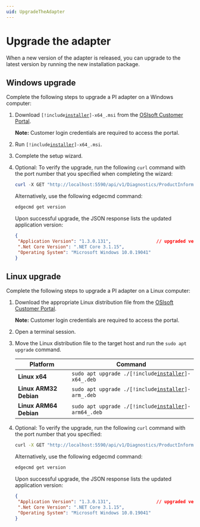 ```yaml
---
uid: UpgradeTheAdapter
---
```


# Upgrade the adapter

When a new version of the adapter is released, you can upgrade to the latest version by running the new installation package.

## Windows upgrade

Complete the following steps to upgrade a PI adapter on a Windows computer:

1. Download <code>[!include[installer](../_includes/inline/installer-name.md)]-x64_.msi</code> from the [OSIsoft Customer Portal](https://customers.osisoft.com/s/products).

    **Note:** Customer login credentials are required to access the portal.

2. Run <code>[!include[installer](../_includes/inline/installer-name.md)]-x64_.msi</code>.

3. Complete the setup wizard.

4. Optional: To verify the upgrade, run the following `curl` command with the port number that you specified when completing the wizard:

   ```powershell
   curl -X GET "http://localhost:5590/api/v1/Diagnostics/ProductInformation"
   ```

   Alternatively, use the following edgecmd command:

   ```powershell
   edgecmd get version
   ```

   Upon successful upgrade, the JSON response lists the updated application version:

   ```json
   {
    "Application Version": "1.3.0.131",                 // upgraded version
    ".Net Core Version": ".NET Core 3.1.15",
    "Operating System": "Microsoft Windows 10.0.19041"
   }
   ```

## Linux upgrade

Complete the following steps to upgrade a PI adapter on a Linux computer:

1. Download the appropriate Linux distribution file from the [OSIsoft Customer Portal](https://customers.osisoft.com/s/products).

    **Note:** Customer login credentials are required to access the portal.

2. Open a terminal session.

3. Move the Linux distribution file to the target host and run the `sudo apt upgrade` command.

    Platform | Command
    --|--
    **Linux x64** |<code>sudo apt upgrade ./[!include[installer](../_includes/inline/installer-name.md)]-x64_.deb</code> 
    **Linux ARM32 Debian** |<code>sudo apt upgrade ./[!include[installer](../_includes/inline/installer-name.md)]-arm_.deb</code> 
    **Linux ARM64 Debian** |<code>sudo apt upgrade ./[!include[installer](../_includes/inline/installer-name.md)]-arm64_.deb</code> 

4. Optional: To verify the upgrade, run the following `curl` command with the port number that you specified:

   ```bash
   curl -X GET "http://localhost:5590/api/v1/Diagnostics/ProductInformation"
   ```

   Alternatively, use the following edgecmd command:

   ```bash
   edgecmd get version
   ```

   Upon successful upgrade, the JSON response lists the updated application version:

   ```json
   {
    "Application Version": "1.3.0.131",                 // upgraded version
    ".Net Core Version": ".NET Core 3.1.15",
    "Operating System": "Microsoft Windows 10.0.19041"
   }
   ```
